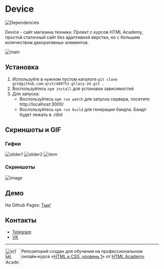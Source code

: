 # Device
![Dependencies](https://david-dm.org/qrxt/409751-device-24.svg)

Device - сайт магазина техники. Проект с курсов HTML Academy, простой статичный сайт без адаптивной верстки, но с большим количеством декоративных элементов.

![main](https://user-images.githubusercontent.com/46269438/99878835-3c282300-2c19-11eb-9580-483752e4b766.JPG)

## Установка
1. Используйте в нужном пустом каталоге `git clone git@github.com:qrxt/409751-gllacy-24.git .`
2. Воспользуйтесь `npm install` для установки зависимостей
3. Для запуска:
    * Воспользуйтесь `npm run watch` для запуска сервера, посетите http://localhost:3000/
    * Воспользуйтесь `npm run build` для генерации бандла. Бандл будет лежать в ./dist

## Скриншоты и GIF

### Гифки
![slider1](https://user-images.githubusercontent.com/46269438/99878832-3af6f600-2c19-11eb-8d6d-e66110f728f9.gif)
![slider2](https://user-images.githubusercontent.com/46269438/99878834-3b8f8c80-2c19-11eb-96c7-d563a261f7c7.gif)
![item](https://user-images.githubusercontent.com/46269438/99878836-3c282300-2c19-11eb-8551-b0baa68c7f9e.gif)

### Скриншоты
![image](https://user-images.githubusercontent.com/46269438/99878882-83161880-2c19-11eb-9288-5ca8a97046b5.png)

## Демо
На Github Pages: [Тык!](https://qrxt.github.io/device/)

## Контакты
- [Telegram](https://telegram.me/qrxt357)
- [VK](https://vk.com/id106399922)


---

<a href="https://htmlacademy.ru/intensive/htmlcss"><img align="left" width="50" height="50" alt="HTML Academy" src="https://up.htmlacademy.ru/static/img/intensive/htmlcss/logo-for-github-2.png"></a>

Репозиторий создан для обучения на профессиональном онлайн‑курсе «[HTML и CSS, уровень 1](https://htmlacademy.ru/intensive/htmlcss)» от [HTML Academy](https://htmlacademy.ru).
